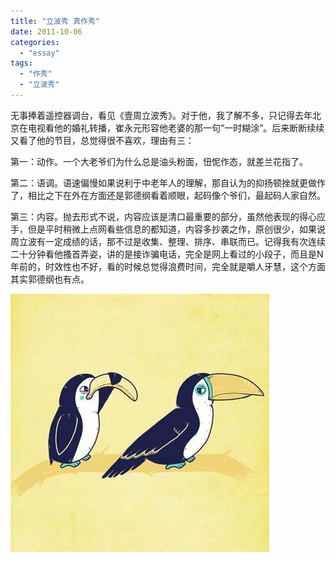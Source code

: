 ```yaml
---
title: "立波秀 真作秀"
date: 2011-10-06
categories: 
  - "essay"
tags: 
  - "作秀"
  - "立波秀"
---
```


无事捧着遥控器调台，看见《壹周立波秀》。对于他，我了解不多，只记得去年北京在电视看他的婚礼转播，崔永元形容他老婆的那一句“一时糊涂”。后来断断续续又看了他的节目，总觉得很不喜欢，理由有三：

第一：动作。一个大老爷们为什么总是油头粉面，忸怩作态，就差兰花指了。

第二：语调。语速偏慢如果说利于中老年人的理解，那自认为的抑扬顿挫就更做作了，相比之下在外在方面还是郭德纲看着顺眼，起码像个爷们，最起码人家自然。

第三：内容。抛去形式不说，内容应该是清口最重要的部分，虽然他表现的得心应手，但是平时稍微上点网看些信息的都知道，内容多抄袭之作，原创很少，如果说周立波有一定成绩的话，那不过是收集、整理、排序、串联而已。记得我有次连续二十分钟看他搔首弄姿，讲的是接诈骗电话，完全是网上看过的小段子，而且是N年前的，时效性也不好，看的时候总觉得浪费时间，完全就是嚼人牙慧，这个方面其实郭德纲也有点。

![当我喜欢你 就努力变成你喜欢的样子](images/6190387069_1048237cce_z.jpg)
